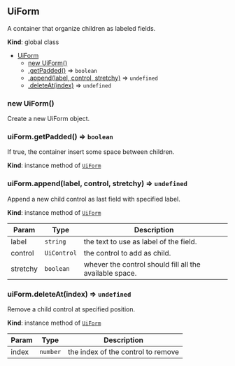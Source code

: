 <a name="UiForm"></a>

## UiForm
A container that organize children as labeled fields.

**Kind**: global class  

* [UiForm](#UiForm)
    * [new UiForm()](#new_UiForm_new)
    * [.getPadded()](#UiForm+getPadded) ⇒ <code>boolean</code>
    * [.append(label, control, stretchy)](#UiForm+append) ⇒ <code>undefined</code>
    * [.deleteAt(index)](#UiForm+deleteAt) ⇒ <code>undefined</code>

<a name="new_UiForm_new"></a>

### new UiForm()
Create a new UiForm object.

<a name="UiForm+getPadded"></a>

### uiForm.getPadded() ⇒ <code>boolean</code>
If true, the container insert some space between children.

**Kind**: instance method of [<code>UiForm</code>](#UiForm)  
<a name="UiForm+append"></a>

### uiForm.append(label, control, stretchy) ⇒ <code>undefined</code>
Append a new child control as last field with specified label.

**Kind**: instance method of [<code>UiForm</code>](#UiForm)  

| Param | Type | Description |
| --- | --- | --- |
| label | <code>string</code> | the text to use as label of the field. |
| control | <code>UiControl</code> | the control to add as child. |
| stretchy | <code>boolean</code> | whever the control should fill all the available space. |

<a name="UiForm+deleteAt"></a>

### uiForm.deleteAt(index) ⇒ <code>undefined</code>
Remove a child control at specified position.

**Kind**: instance method of [<code>UiForm</code>](#UiForm)  

| Param | Type | Description |
| --- | --- | --- |
| index | <code>number</code> | the index of the control to remove |

